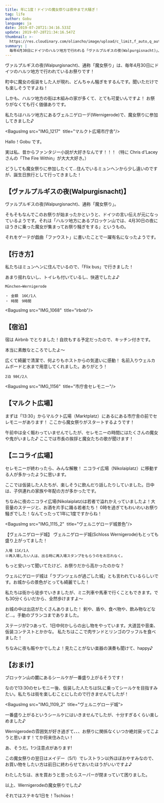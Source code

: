 ```yaml
---
title: 年に1度！ドイツの魔女祭りは夜中まで大騒ぎ！
tag: life
author: Gobu
language: ja
date: 2019-07-28T21:34:16.533Z
update: 2019-07-28T21:34:16.547Z
thumbnail: >-
  https://res.cloudinary.com/oliancho/image/upload/c_limit,f_auto,q_auto,w_1200/v1564360152/bagushaus/baguspost/IMG_1173.jpg
summary: |
  毎年4月30日にドイツのハルツ地方で行われる「ヴァルプルギスの夜(Walpurgisnacht)」、通称「魔女祭り」に参加してきました♪
---
```


ヴァルプルギスの夜(Walpurgisnacht)、通称「魔女祭り」は、毎年4月30日にドイツのハルツ地方で行われているお祭りです！

町中に魔女の仮装をした人が現れ、どんちゃん騒ぎをするんです。聞いただけでも楽しそうですよね！

しかも、ハルツ地方の街は木組みの家が多くて、とても可愛いんですよ！ お祭りがなくても行く価値ありです。

私たちはハルツ地方にあるヴェルニゲローデ(Wernigerode)で、魔女祭りに参加してきました♪

<BagusImg src="IMG_1217"  title="マルクト広場市庁舎"/>

Hallo！Gobu です。

実は私、昔からファンタジー小説が大好きなんです！！！（特に Chris d'Lacey さんの「The Fire Within」が大大大好き。）

どうしても魔女祭りに参加したくて…住んでいるミュンヘンから少し遠いのですが、誕生日旅行として行ってきました！

## 【ヴァルプルギスの夜(Walpurgisnacht)】

ヴァルプルギスの夜(Walpurgisnacht)、通称「魔女祭り」。

そもそもなんでこのお祭りが始まったかというと、ドイツの言い伝えが元になっているようです。それは「ハルツ地方にあるブロッケン山では、4月30日の夜にほうきに乗った魔女が集まってお祭り騒ぎをする」というもの。

それをゲーテが戯曲「ファウスト」に書いたことで一躍有名になったようです。

## 【行き方】

私たちはミュンヘンに住んでいるので、「Flix bus」で行きました！

あまり揺れないし、トイレも付いているし、快適でしたよ♪

```
München→Wernigerode

・ 金額　16€/1人
・ 時間　9時間
```

<BagusImg src="IMG_1068"  title="irbnb"/>

## 【宿泊】

宿は Airbnb でとりました！自炊もする予定だったので、キッチン付きです。

本当に素敵なところでしたよ〜

広くて綺麗で清潔で、何よりもホストからの気遣いに感動！ 名前入りウェルカムボードと水まで用意してくれました。ありがとう！

```
2泊 98€/2人
```

<BagusImg src="IMG_1156"  title="市庁舎セレモニー"/>

## 【マルクト広場】

まずは「13:30」からマルクト広場（Marktplatz）にあるにある市庁舎の前でセレモニーがあります！ ここから魔女祭りがスタートするようです！

午前中は全く賑わっていませんでしたが、セレモニーの時間にはたくさんの魔女や鬼がいました♪ ここでは市長の挨拶と魔女たちの歌が聞けます！

## 【ニコライ広場】

セレモニーが終わったら、みんな解散！ ニコライ広場（Nikolaiplatz）に移動する人が多かったように思います。

ここでは仮装した人たちが、楽しそうに飲んだり話したりしていました。日中は、子供連れの家族や年配の方が多かったです。

ちなみに夜のニコライ広場(Nikolaiplatz)は若者で溢れかえっていましたよ！大音量のステージと、お酒を片手に踊る若者たち！ 0時を過ぎてもわいわいお祭り騒ぎでした！なんてったって1年に1度ですからね！

<BagusImg src="IMG_1115_2"  title="ヴェルニゲローデ城景色"/>

【ヴェルニゲローデ城】
ヴェルニゲローデ城(Schloss Wernigerode)もとっても盛り上がってました！

```
入場 11€/1人
※再入場したい人は、出る時に再入場スタンプをもらうのをお忘れなく。
```

もっと安いって聞いてたけど、お祭りだから高かったのかな？

ウェルにゲローデ城は「ラプンツェルが過ごした城」とも言われているらしいです。お城からの景色がとっても綺麗でした！

私たちは街から徒歩でいきましたが、ミニ列車や馬車で行くこともできます。でも30分くらいだから、全然歩けますよ〜

お城の中は出店がたくさんありました！ 剣や、盾や、食べ物や、飲み物などなど…。手動のブランコまでありました。

ステージが2つあって、1日中何かしらの出し物をやっています。大道芸や音楽、仮装コンテストとかかな。
私たちはここで肉サンドとリンゴのワッフルを食べました！

ちなみに夜も賑やかでしたよ！見たことがない楽器の演奏も聞けて、happy♪

## 【おまけ】

ブロッケン山の麓にあるシールケが一番盛り上がるそうです！

なので13:30のセレモニー後、仮装した人たちはSLに乗ってシールケを目指すみたい。私たちは街を楽しむことにしたので行きませんでしたが！

<BagusImg src="IMG_1109_2"  title="ヴェルニゲローデ城">

一番盛り上がるというシールケにはいきませんでしたが、十分すぎるくらい楽しめました♪

Wernigerodeの雰囲気が好き過ぎて、、、お祭りに関係なくいつか絶対戻ってこようと思います！てか将来住みたい！

あ、そうだ。1つ注意点があります!

この魔女祭りの翌日はメイデー（5/1）でレストラン以外ほぼおやすみなので、お買い物をしたい方は前日に終わらせておいたほうがいいですよ♪

わたしたちは、水を買おうと思ったらスーパーが閉まっていて困りました。

以上、Wernigerodeの魔女祭りでした♪

それではステキな1日を！Tschüss！
